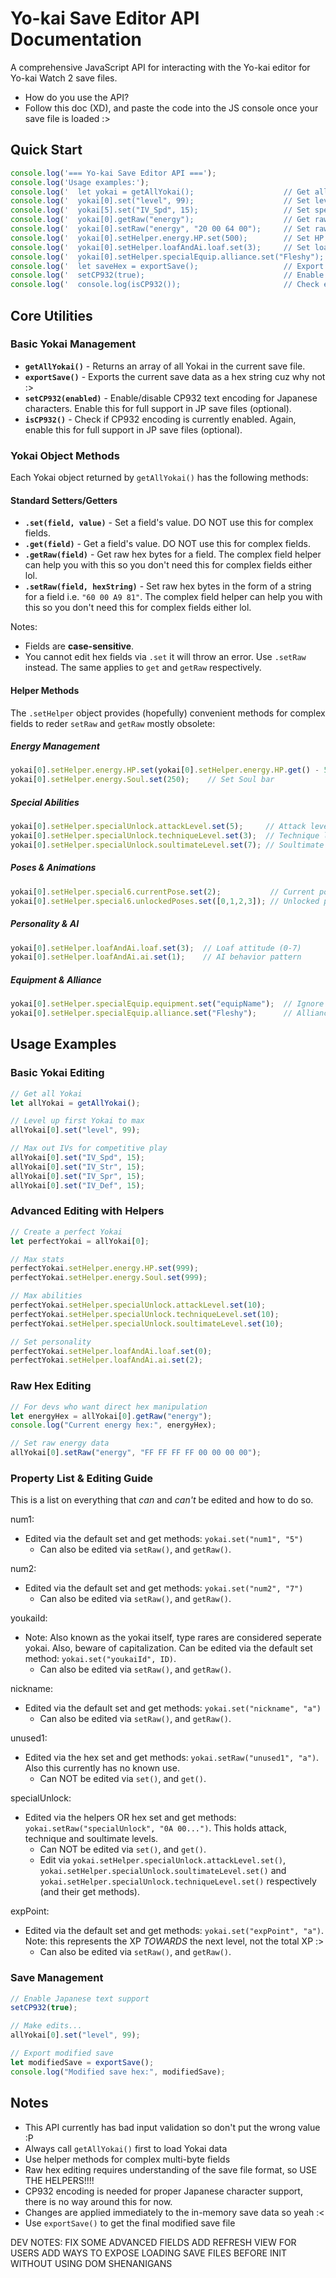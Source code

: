 # Yo-kai Save Editor API Documentation

A comprehensive JavaScript API for interacting with the Yo-kai editor for Yo-kai Watch 2 save files.

* How do you use the API?
* Follow this doc (XD), and paste the code into the JS console once your save file is loaded :>

## Quick Start

```javascript
console.log('=== Yo-kai Save Editor API ===');
console.log('Usage examples:');
console.log('  let yokai = getAllYokai();                    // Get all Yokai');
console.log('  yokai[0].set("level", 99);                    // Set level to 99');
console.log('  yokai[5].set("IV_Spd", 15);                   // Set speed IV');
console.log('  yokai[0].getRaw("energy");                    // Get raw hex bytes');
console.log('  yokai[0].setRaw("energy", "20 00 64 00");     // Set raw hex bytes');
console.log('  yokai[0].setHelper.energy.HP.set(500);        // Set HP using helper');
console.log('  yokai[0].setHelper.loafAndAi.loaf.set(3);     // Set loaf attitude');
console.log('  yokai[0].setHelper.specialEquip.alliance.set("Fleshy"); // Set alliance');
console.log('  let saveHex = exportSave();                   // Export as hex');
console.log('  setCP932(true);                               // Enable CP932 encoding');
console.log('  console.log(isCP932());                       // Check encoding mode');
```

## Core Utilities

### Basic Yokai Management

- **`getAllYokai()`** - Returns an array of all Yokai in the current save file.
- **`exportSave()`** - Exports the current save data as a hex string cuz why not :>
- **`setCP932(enabled)`** - Enable/disable CP932 text encoding for Japanese characters. Enable this for full support in JP save files (optional).
- **`isCP932()`** - Check if CP932 encoding is currently enabled. Again, enable this for full support in JP save files (optional).

### Yokai Object Methods

Each Yokai object returned by `getAllYokai()` has the following methods:

#### Standard Setters/Getters
- **`.set(field, value)`** - Set a field's value. DO NOT use this for complex fields.
- **`.get(field)`** - Get a field's value. DO NOT use this for complex fields.
- **`.getRaw(field)`** - Get raw hex bytes for a field. The complex field helper can help you with this so you don't need this for complex fields either lol.
- **`.setRaw(field, hexString)`** - Set raw hex bytes in the form of a string for a field i.e. `"60 00 A9 81"`. The complex field helper can help you with this so you don't need this for complex fields either lol.

Notes:
- Fields are **case-sensitive**.
- You cannot edit hex fields via `.set` it will throw an error. Use `.setRaw` instead. The same applies to `get` and `getRaw` respectively.

#### Helper Methods

The `.setHelper` object provides (hopefully) convenient methods for complex fields to reder `setRaw` and `getRaw` mostly obsolete:

##### Energy Management
```javascript
yokai[0].setHelper.energy.HP.set(yokai[0].setHelper.energy.HP.get() - 50);      // Set HP
yokai[0].setHelper.energy.Soul.set(250);    // Set Soul bar
```

##### Special Abilities
```javascript
yokai[0].setHelper.specialUnlock.attackLevel.set(5);     // Attack level
yokai[0].setHelper.specialUnlock.techniqueLevel.set(3);  // Technique level  
yokai[0].setHelper.specialUnlock.soultimateLevel.set(7); // Soultimate level
```

##### Poses & Animations
```javascript
yokai[0].setHelper.special6.currentPose.set(2);           // Current pose
yokai[0].setHelper.special6.unlockedPoses.set([0,1,2,3]); // Unlocked poses array
```

##### Personality & AI
```javascript
yokai[0].setHelper.loafAndAi.loaf.set(3);  // Loaf attitude (0-7)
yokai[0].setHelper.loafAndAi.ai.set(1);    // AI behavior pattern
```

##### Equipment & Alliance
```javascript
yokai[0].setHelper.specialEquip.equipment.set("equipName");  // Ignore equipment for now
yokai[0].setHelper.specialEquip.alliance.set("Fleshy");      // Alliance: "Fleshy" or "Wicked" ALSO IGNORE THIS FOR NOW
```

## Usage Examples

### Basic Yokai Editing
```javascript
// Get all Yokai
let allYokai = getAllYokai();

// Level up first Yokai to max
allYokai[0].set("level", 99);

// Max out IVs for competitive play
allYokai[0].set("IV_Spd", 15);
allYokai[0].set("IV_Str", 15);
allYokai[0].set("IV_Spr", 15);
allYokai[0].set("IV_Def", 15);
```

### Advanced Editing with Helpers
```javascript
// Create a perfect Yokai
let perfectYokai = allYokai[0];

// Max stats
perfectYokai.setHelper.energy.HP.set(999);
perfectYokai.setHelper.energy.Soul.set(999);

// Max abilities
perfectYokai.setHelper.specialUnlock.attackLevel.set(10);
perfectYokai.setHelper.specialUnlock.techniqueLevel.set(10);
perfectYokai.setHelper.specialUnlock.soultimateLevel.set(10);

// Set personality
perfectYokai.setHelper.loafAndAi.loaf.set(0);
perfectYokai.setHelper.loafAndAi.ai.set(2);  
```

### Raw Hex Editing
```javascript
// For devs who want direct hex manipulation
let energyHex = allYokai[0].getRaw("energy");
console.log("Current energy hex:", energyHex);

// Set raw energy data
allYokai[0].setRaw("energy", "FF FF FF FF 00 00 00 00");
```

### Property List & Editing Guide
This is a list on everything that *can* and *can't* be edited and how to do so.

num1:
- Edited via the default set and get methods: `yokai.set("num1", "5")`
   - Can also be edited via `setRaw()`, and `getRaw()`.

num2:
- Edited via the default set and get methods: `yokai.set("num2", "7")`
   - Can also be edited via `setRaw()`, and `getRaw()`.

youkaiId:
- Note: Also known as the yokai itself, type rares are considered seperate yokai. Also, beware of capitalization. Can be edited via the default set method: `yokai.set("youkaiId", ID)`.
   - Can also be edited via `setRaw()`, and `getRaw()`.
 
nickname:
- Edited via the default set and get methods: `yokai.set("nickname", "a")`
   - Can also be edited via `setRaw()`, and `getRaw()`.

unused1:
- Edited via the hex set and get methods: `yokai.setRaw("unused1", "a")`. Also this currently has no known use.
   - Can NOT be edited via `set()`, and `get()`.
 
specialUnlock:
- Edited via the helpers OR hex set and get methods: `yokai.setRaw("specialUnlock", "0A 00...")`. This holds attack, technique and soultimate levels.
   - Can NOT be edited via `set()`, and `get()`.
   - Edit via `yokai.setHelper.specialUnlock.attackLevel.set()`, `yokai.setHelper.specialUnlock.soultimateLevel.set()` and `yokai.setHelper.specialUnlock.techniqueLevel.set()` respectively (and their get methods).

expPoint:
- Edited via the default set and get methods: `yokai.set("expPoint", "a")`. Note: this represents the XP *TOWARDS* the next level, not the total XP :>
   - Can also be edited via `setRaw()`, and `getRaw()`.

### Save Management
```javascript
// Enable Japanese text support
setCP932(true);

// Make edits...
allYokai[0].set("level", 99);

// Export modified save
let modifiedSave = exportSave();
console.log("Modified save hex:", modifiedSave);
```

## Notes

- This API currently has bad input validation so don't put the wrong value :P
- Always call `getAllYokai()` first to load Yokai data
- Use helper methods for complex multi-byte fields
- Raw hex editing requires understanding of the save file format, so USE THE HELPERS!!!!
- CP932 encoding is needed for proper Japanese character support, there is no way around this for now.
- Changes are applied immediately to the in-memory save data so yeah :<
- Use `exportSave()` to get the final modified save file




DEV NOTES:
FIX SOME ADVANCED FIELDS
ADD REFRESH VIEW FOR USERS
ADD WAYS TO EXPOSE LOADING SAVE FILES BEFORE INIT WITHOUT USING DOM SHENANIGANS
